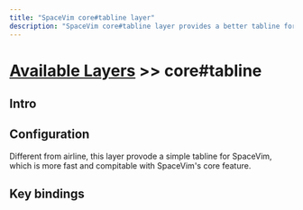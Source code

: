 ```yaml
---
title: "SpaceVim core#tabline layer"
description: "SpaceVim core#tabline layer provides a better tabline for SpaceVim"
---
```


# [Available Layers](../) >> core#tabline
  
## Intro
  
## Configuration
  
Different from airline, this layer provode a simple tabline for SpaceVim, which is more fast and compitable with SpaceVim's core feature.

## Key bindings

